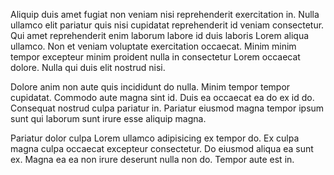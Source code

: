 Aliquip duis amet fugiat non veniam nisi reprehenderit exercitation in. Nulla ullamco elit pariatur quis nisi cupidatat reprehenderit id veniam consectetur. Qui amet reprehenderit enim laborum labore id duis laboris Lorem aliqua ullamco. Non et veniam voluptate exercitation occaecat. Minim minim tempor excepteur minim proident nulla in consectetur Lorem occaecat dolore. Nulla qui duis elit nostrud nisi.

Dolore anim non aute quis incididunt do nulla. Minim tempor tempor cupidatat. Commodo aute magna sint id. Duis ea occaecat ea do ex id do. Consequat nostrud culpa pariatur in. Pariatur eiusmod magna tempor ipsum sunt qui laborum sunt irure esse aliquip magna.

Pariatur dolor culpa Lorem ullamco adipisicing ex tempor do. Ex culpa magna culpa occaecat excepteur consectetur. Do eiusmod aliqua ea sunt ex. Magna ea ea non irure deserunt nulla non do. Tempor aute est in.